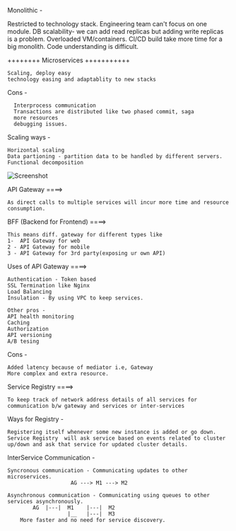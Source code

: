 Monolithic - 

Restricted to technology stack.
Engineering team can't focus on one module.
DB scalability- we can add read replicas but adding write replicas is a problem.
Overloaded VM/containers.
CI/CD  build take more time for a big monolith.
Code understanding is difficult.


++++++++ Microservices +++++++++++

	Scaling, deploy easy
	technology easing and adaptablity to new stacks

Cons - 

	  Interprocess communication
	  Transactions are distributed like two phased commit, saga
	  more resources
	  debugging issues.


Scaling ways - 

	Horizontal scaling
	Data partioning - partition data to be handled by different servers.
	Functional decomposition

  ![Screenshot](micro_scale_cube.png)


API Gateway ====> 

	As direct calls to multiple services will incur more time and resource consumption.

BFF (Backend for Frontend) ====> 

	This means diff. gateway for different types like
	1-  API Gateway for web 
	2 - API Gateway for mobile
	3 - API Gateway for 3rd party(exposing ur own API)


Uses of API Gateway ====> 
	
	Authentication - Token based
	SSL Termination like Nginx
	Load Balancing
	Insulation - By using VPC to keep services.

	Other pros -
	API health monitoring
	Caching
	Authorization
	API versioning
	A/B tesing 

Cons -

	Added latency because of mediator i.e, Gateway
	More complex and extra resource.


Service Registry ====> 

	To keep track of network address details of all services for communication b/w gateway and services or inter-services

Ways for Registry -

	Registering itself whenever some new instance is added or go down.
	Service Registry  will ask service based on events related to cluster up/down and ask that service for updated cluster details.

InterService Communication - 

	Syncronous communication - Communicating updates to other microservices.
						AG ---> M1 ---> M2

	Asynchronous communication - Communicating using queues to other services asynchronously.
			AG  |---|  M1 	 |---|  M2
					   |__   |---|  M3
		More faster and no need for service discovery.









